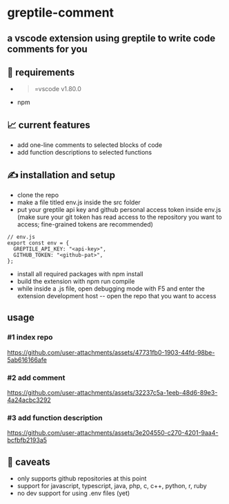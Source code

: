 # greptile-comment
## a vscode extension using greptile to write code comments for you
## 👾 requirements
- >=vscode v1.80.0
- npm
## 📈 current features
- add one-line comments to selected blocks of code
- add function descriptions to selected functions
## ✍️ installation and setup
- clone the repo
- make a file titled env.js inside the src folder
- put your greptile api key and github personal access token inside env.js (make sure your git token has read access to the repository you want to access; fine-grained tokens are recommended)
```
// env.js
export const env = {
  GREPTILE_API_KEY: "<api-key>",
  GITHUB_TOKEN: "<github-pat>",
};
```
- install all required packages with npm install
- build the extension with npm run compile
- while inside a .js file, open debugging mode with F5 and enter the extension development host -- open the repo that you want to access

## usage
### #1 index repo


https://github.com/user-attachments/assets/47731fb0-1903-44fd-98be-5ab616166afe


### #2 add comment

https://github.com/user-attachments/assets/32237c5a-1eeb-48d6-89e3-4a24acbc3292


### #3 add function description

https://github.com/user-attachments/assets/3e204550-c270-4201-9aa4-bcfbfb2193a5



## 🙊 caveats
- only supports github repositories at this point
- support for javascript, typescript, java, php, c, c++, python, r, ruby
- no dev support for using .env files (yet)


